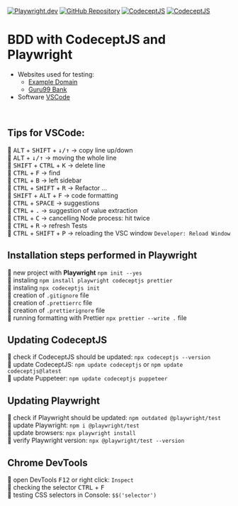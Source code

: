 [![Playwright.dev](https://img.shields.io/badge/Documentation-Playwright-45ba4b.svg?logo=playwright)](https://playwright.dev/docs/intro)
[![GitHub Repository](https://img.shields.io/badge/GitHub-CodeceptJS-45ba4b.svg?logo=github)](https://github.com/codeceptjs/CodeceptJS)
[![CodeceptJS](https://img.shields.io/badge/Discourse-CodeceptJS-ffd700.svg)](https://codecept.discourse.group/)
[![CodeceptJS](https://img.shields.io/badge/Testing%20framework-CodeceptJS-ffd700.svg)](https://codecept.io/)
<br>

# BDD with CodeceptJS and Playwright

- Websites used for testing:
  - [Example Domain](https://www.example.com/)
  - [Guru99 Bank](http://demo.guru99.com/v4/)
- Software [VSCode](https://code.visualstudio.com/)

<br>

## Tips for VSCode:

:small_orange_diamond: <kbd>ALT</kbd> + <kbd>SHIFT</kbd> + <kbd>↓/↑</kbd> -> copy line up/down  
:small_orange_diamond: <kbd>ALT</kbd> + <kbd>↓/↑</kbd> -> moving the whole line  
:small_orange_diamond: <kbd>SHIFT</kbd> + <kbd>CTRL</kbd> + <kbd>K</kbd> -> delete line  
:small_orange_diamond: <kbd>CTRL</kbd> + <kbd>F</kbd> -> find  
:small_orange_diamond: <kbd>CTRL</kbd> + <kbd>B</kbd> -> left sidebar  
:small_orange_diamond: <kbd>CTRL</kbd> + <kbd>SHIFT</kbd> + <kbd>R</kbd> -> Refactor ...  
:small_orange_diamond: <kbd>SHIFT</kbd> + <kbd>ALT</kbd> + <kbd>F</kbd> -> code formatting  
:small_orange_diamond: <kbd>CTRL</kbd> + <kbd>SPACE</kbd> -> suggestions  
:small_orange_diamond: <kbd>CTRL</kbd> + <kbd>.</kbd> -> suggestion of value extraction  
:small_orange_diamond: <kbd>CTRL</kbd> + <kbd>C</kbd> -> cancelling Node process: hit twice  
:small_orange_diamond: <kbd>CTRL</kbd> + <kbd>R</kbd> -> refresh Tests  
:small_orange_diamond: <kbd>CTRL</kbd> + <kbd>SHIFT</kbd> + <kbd>P</kbd> -> reloading the VSC window `Developer: Reload Window`

## Installation steps performed in Playwright

:small_orange_diamond: new project with **Playwright** `npm init --yes`  
:small_orange_diamond: instaling `npm install playwright codeceptjs prettier`  
:small_orange_diamond: instaling `npx codeceptjs init`    
:small_orange_diamond: creation of `.gitignore` file  
:small_orange_diamond: creation of `.prettierrc` file   
:small_orange_diamond: creation of `.prettierignore` file   
:small_orange_diamond: running formatting with Prettier `npx prettier --write .` file

## Updating CodeceptJS

:small_orange_diamond: check if CodeceptJS should be updated: `npx codeceptjs --version`  
:small_orange_diamond: update CodeceptJS: `npm update codeceptjs` or `npm update codeceptjs@latest`    
:small_orange_diamond: update Puppeteer: `npm update codeceptjs puppeteer`  

## Updating Playwright

:small_orange_diamond: check if Playwright should be updated: `npm outdated @playwright/test`  
:small_orange_diamond: update Playwright: `npm i @playwright/test`  
:small_orange_diamond: update browsers: `npx playwright install`  
:small_orange_diamond: verify Playwright version: `npx @playwright/test --version`

## Chrome DevTools

:small_orange_diamond: open DevTools <kbd>F12</kbd> or right click: `Inspect`  
:small_orange_diamond: checking the selector <kbd>CTRL</kbd> + <kbd>F</kbd>  
:small_orange_diamond: testing CSS selectors in Console: `$$('selector')`
